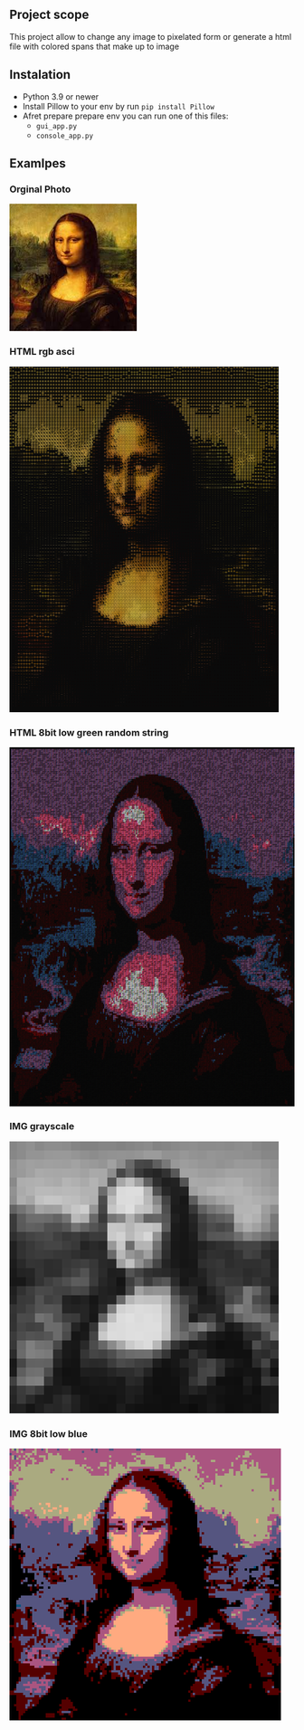 ## Project scope
This project allow to change any image to pixelated form or generate a html file with colored spans that make up to image

## Instalation
- Python 3.9 or newer
- Install Pillow to your env by run ```pip install Pillow```
- Afret prepare prepare env you can run one of this files:
  - ```gui_app.py```
  - ```console_app.py```

## Examlpes
### **Orginal Photo**

![Mona Lisa](/program-examples/MonaLisa.jpg?raw=true "Mana Lisa")

### **HTML rgb asci**
![HTML rgb asci](/program-examples/html_rgb_asci.png?raw=true "colored strings")

### **HTML 8bit low green random string**
![HTML 8bit low green random string](/program-examples/html_8bit_low_green_random_string.png?raw=true "random colored string")

### **IMG grayscale**
![IMG grayscale](/program-examples/img_grayscale.png?raw=true "gray chars")

### **IMG 8bit low blue**
![IMG 8bit low blue](/program-examples/img_8bit_low_blue.png?raw=true "gray chars")

